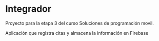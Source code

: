 # Integrador

Proyecto para la etapa 3 del curso Soluciones de programación movil.

Aplicación que registra citas y almacena la información en Firebase
